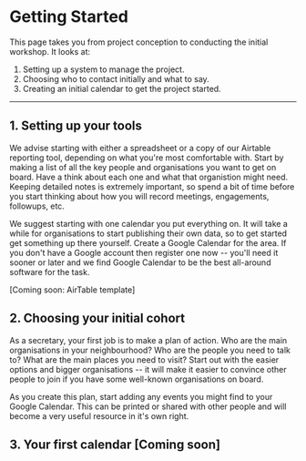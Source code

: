# Getting Started

This page takes you from project conception to conducting the initial workshop. It looks at:

 1. Setting up a system to manage the project.
 2. Choosing who to contact initially and what to say.
 3. Creating an initial calendar to get the project started.

---

## 1. Setting up your tools

We advise starting with either a spreadsheet or a copy of our Airtable reporting tool, depending on what you're most comfortable with. Start by making a list of all the key people and organisations you want to get on board. Have a think about each one and what that organistion might need. Keeping detailed notes is extremely important, so spend a bit of time before you start thinking about how you will record meetings, engagements, followups, etc.

We suggest starting with one calendar you put everything on. It will take a while for organisations to start publishing their own data, so to get started get something up there yourself. Create a Google Calendar for the area. If you don't have a Google account then register one now -- you'll need it sooner or later and we find Google Calendar to be the best all-around software for the task.

[Coming soon: AirTable template]

## 2. Choosing your initial cohort

As a secretary, your first job is to make a plan of action. Who are the main organisations in your neighbourhood? Who are the people you need to talk to? What are the main places you need to visit? Start out with the easier options and bigger organisations -- it will make it easier to convince other people to join if you have some well-known organisations on board.

As you create this plan, start adding any events you might find to your Google Calendar. This can be printed or shared with other people and will become a very useful resource in it's own right.

## 3. Your first calendar [Coming soon]
